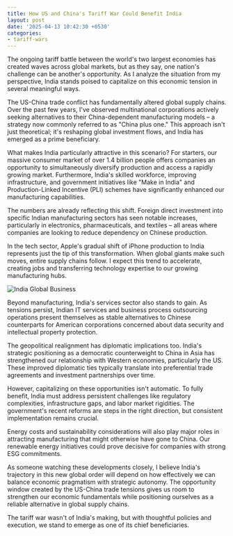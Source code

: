 ```yaml
---
title: How US and China's Tariff War Could Benefit India
layout: post
date: '2025-04-13 10:42:30 +0530'
categories:
- tariff-wars
---
```


The ongoing tariff battle between the world's two largest economies has created waves across global markets, but as they say, one nation's challenge can be another's opportunity. As I analyze the situation from my perspective, India stands poised to capitalize on this economic tension in several meaningful ways.

The US-China trade conflict has fundamentally altered global supply chains. Over the past few years, I've observed multinational corporations actively seeking alternatives to their China-dependent manufacturing models – a strategy now commonly referred to as "China plus one." This approach isn't just theoretical; it's reshaping global investment flows, and India has emerged as a prime beneficiary.

What makes India particularly attractive in this scenario? For starters, our massive consumer market of over 1.4 billion people offers companies an opportunity to simultaneously diversify production and access a rapidly growing market. Furthermore, India's skilled workforce, improving infrastructure, and government initiatives like "Make in India" and Production-Linked Incentive (PLI) schemes have significantly enhanced our manufacturing capabilities.

The numbers are already reflecting this shift. Foreign direct investment into specific Indian manufacturing sectors has seen notable increases, particularly in electronics, pharmaceuticals, and textiles – all areas where companies are looking to reduce dependency on Chinese production.

In the tech sector, Apple's gradual shift of iPhone production to India represents just the tip of this transformation. When global giants make such moves, entire supply chains follow. I expect this trend to accelerate, creating jobs and transferring technology expertise to our growing manufacturing hubs.

![India Global Business](https://images.unsplash.com/photo-1741591646784-d4af2fa75c90)

Beyond manufacturing, India's services sector also stands to gain. As tensions persist, Indian IT services and business process outsourcing operations present themselves as stable alternatives to Chinese counterparts for American corporations concerned about data security and intellectual property protection.

The geopolitical realignment has diplomatic implications too. India's strategic positioning as a democratic counterweight to China in Asia has strengthened our relationship with Western economies, particularly the US. These improved diplomatic ties typically translate into preferential trade agreements and investment partnerships over time.

However, capitalizing on these opportunities isn't automatic. To fully benefit, India must address persistent challenges like regulatory complexities, infrastructure gaps, and labor market rigidities. The government's recent reforms are steps in the right direction, but consistent implementation remains crucial.

Energy costs and sustainability considerations will also play major roles in attracting manufacturing that might otherwise have gone to China. Our renewable energy initiatives could prove decisive for companies with strong ESG commitments.

As someone watching these developments closely, I believe India's trajectory in this new global order will depend on how effectively we can balance economic pragmatism with strategic autonomy. The opportunity window created by the US-China trade tensions gives us room to strengthen our economic fundamentals while positioning ourselves as a reliable alternative in global supply chains.

The tariff war wasn't of India's making, but with thoughtful policies and execution, we stand to emerge as one of its chief beneficiaries.
